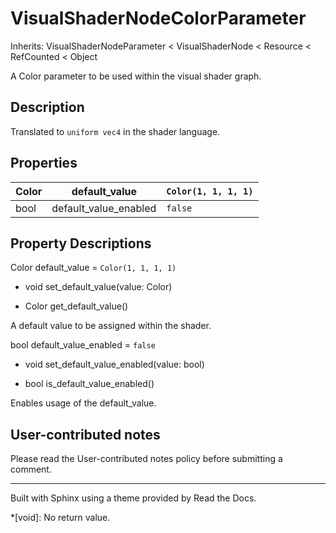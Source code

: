 # VisualShaderNodeColorParameter

Inherits: VisualShaderNodeParameter < VisualShaderNode < Resource < RefCounted
< Object

A Color parameter to be used within the visual shader graph.

## Description

Translated to `uniform vec4` in the shader language.

## Properties

Color | default_value | `Color(1, 1, 1, 1)`  
---|---|---  
bool | default_value_enabled | `false`  
  
## Property Descriptions

Color default_value = `Color(1, 1, 1, 1)`

  * void set_default_value(value: Color)

  * Color get_default_value()

A default value to be assigned within the shader.

bool default_value_enabled = `false`

  * void set_default_value_enabled(value: bool)

  * bool is_default_value_enabled()

Enables usage of the default_value.

## User-contributed notes

Please read the User-contributed notes policy before submitting a comment.

* * *

Built with Sphinx using a theme provided by Read the Docs.

  *[void]: No return value.

